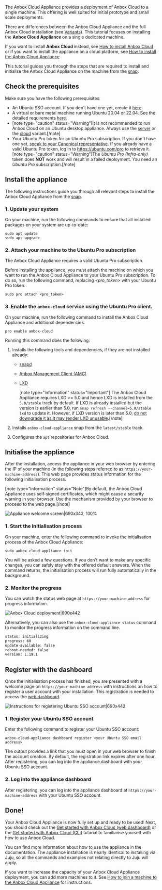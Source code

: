 The Anbox Cloud Appliance provides a deployment of Anbox Cloud to a single machine. This offering is well suited for initial prototype and small scale deployments.

There are differences between the Anbox Cloud Appliance and the full Anbox Cloud installation (see [Variants](https://discourse.ubuntu.com/t/anbox-cloud/17802#variants-1)). This tutorial focuses on installing the **Anbox Cloud Appliance** on a single dedicated machine.

If you want to install **Anbox Cloud** instead, see [How to install Anbox Cloud](https://discourse.ubuntu.com/t/install-anbox-cloud/24336) or if you want to install the appliance on a cloud platform, see [How to install the Anbox Cloud Appliance](https://discourse.ubuntu.com/t/how-to-install-the-anbox-cloud-appliance/29702).

This tutorial guides you through the steps that are required to install and initialise the Anbox Cloud Appliance on the machine from the [snap](https://snapcraft.io/anbox-cloud-appliance).

## Check the prerequisites

Make sure you have the following prerequisites:

* An Ubuntu SSO account. If you don't have one yet, create it [here](https://login.ubuntu.com).
* A virtual or bare metal machine running Ubuntu 20.04 or 22.04. See the detailed requirements [here](https://discourse.ubuntu.com/t/requirements/17734).
* [note type="caution" status="Warning"]It is not recommended to run Anbox Cloud on an Ubuntu desktop appliance. Always use the [server](https://ubuntu.com/download/server) or the [cloud](https://ubuntu.com/download/cloud) variant.[/note]
* Your Ubuntu Pro token for an Ubuntu Pro subscription. If you don't have one yet, [speak to your Canonical representative](https://anbox-cloud.io/contact-us). If you already have a valid Ubuntu Pro token, log in to https://ubuntu.com/pro to retrieve it.
  [note type="caution" status="Warning"]The *Ubuntu Pro (Infra-only)* token does **NOT** work and will result in a failed deployment. You need an *Ubuntu Pro* subscription.[/note]

## Install the appliance

The following instructions guide you through all relevant steps to install the Anbox Cloud Appliance from the [snap](https://snapcraft.io/anbox-cloud-appliance).

### 1. Update your system

On your machine, run the following commands to ensure that all installed packages on your system are up-to-date:

    sudo apt update
    sudo apt upgrade

### 2. Attach your machine to the Ubuntu Pro subscription

The Anbox Cloud Appliance requires a valid Ubuntu Pro subscription.

Before installing the appliance, you must attach the machine on which you want to run the Anbox Cloud Appliance to your Ubuntu Pro subscription. To do so, run the following command, replacing *<pro_token>* with your Ubuntu Pro token:

    sudo pro attach <pro_token>

### 3. Enable the `anbox-cloud` service using the Ubuntu Pro client.

On your machine, run the following command to install the Anbox Cloud Appliance and additional dependencies.

    pro enable anbox-cloud

Running this command does the following:

1. Installs the following tools and dependencies, if they are not installed already:
    * [snapd](https://snapcraft.io/snapd)
    * [Anbox Management Client (AMC)](https://snapcraft.io/amc)
    * [LXD](https://snapcraft.io/lxd)

        [note type="information" status="Important"] The Anbox Cloud Appliance requires LXD >= 5.0 and hence LXD is installed from the `5.0/stable` track by default. If LXD is already installed but the version is earlier than 5.0, run `snap refresh --channel=5.0/stable lxd` to update it. However, if LXD version is later than 5.0, [do not downgrade it as it may render LXD unusable](https://documentation.ubuntu.com/lxd/en/latest/installing/#upgrade-lxd).[/note]

1. Installs `anbox-cloud-appliance` snap from the `latest/stable` track.
1. Configures the `apt` repositories for Anbox Cloud.

## Initialise the appliance

After the installation, access the appliance in your web browser by entering the IP of your machine (in the following steps referred to as `https://your-machine-address`). This web page provides status information for the following initialisation process.

[note type="information" status="Note"]By default, the Anbox Cloud Appliance uses self-signed certificates, which might cause a security warning in your browser. Use the mechanism provided by your browser to proceed to the web page.[/note]

![Appliance welcome screen|690x343, 100%](https://assets.ubuntu.com/v1/f35744dc-install_appliance_initialise.png)

### 1. Start the initialisation process

On your machine, enter the following command to invoke the initialisation process of the Anbox Cloud Appliance:

    sudo anbox-cloud-appliance init

You will be asked a few questions. If you don't want to make any specific changes, you can safely stay with the offered default answers. When the command returns, the initialisation process will run fully automatically in the background. 

### 2. Monitor the progress

You can watch the status web page at `https://your-machine-address` for progress information.

![Anbox Cloud deployment|690x442](https://assets.ubuntu.com/v1/279e12e3-install_appliance_status.png)

Alternatively, you can also use the `anbox-cloud-appliance status` command to monitor the progress information on the command line.

```bash
status: initializing
progress: 60
update-available: false
reboot-needed: false
version: 1.19.1
```

## Register with the dashboard

Once the initialisation process has finished, you are presented with a welcome page on `https://your-machine-address` with instructions on how to register a user account with your installation. This registration is needed to access the [web dashboard](https://discourse.ubuntu.com/t/web-dashboard/20871).

![Instructions for registering Ubuntu SSO account|690x442](https://assets.ubuntu.com/v1/93b47634-install_appliance_register.png)

### 1. Register your Ubuntu SSO account

Enter the following command to register your Ubuntu SSO account:

    anbox-cloud-appliance dashboard register <your Ubuntu SSO email address>

The output provides a link that you must open in your web browser to finish the account creation. By default, the registration link expires after one hour. After registering, you can log into the appliance dashboard with your Ubuntu SSO account.

### 2. Log into the appliance dashboard

After registering, you can log into the appliance dashboard at `https://your-machine-address` with your Ubuntu SSO account.

## Done!

Your Anbox Cloud Appliance is now fully set up and ready to be used! Next, you should check out the [Get started with Anbox Cloud (web dashboard)](https://discourse.ubuntu.com/t/getting-started-with-anbox-cloud-web-dashboard/24958) or the [Get started with Anbox Cloud (CLI)](https://discourse.ubuntu.com/t/getting-started/17756) tutorial to familiarise yourself with how to use Anbox Cloud.

You can find more information about how to use the appliance in the documentation. The appliance installation is nearly identical to installing via Juju, so all the commands and examples not relating directly to Juju will apply.

If you want to increase the capacity of your Anbox Cloud Appliance deployment, you can add more machines to it. See [How to join a machine to the Anbox Cloud Appliance](https://discourse.ubuntu.com/t/how-to-join-a-machine-to-the-anbox-cloud-appliance/29054) for instructions.
